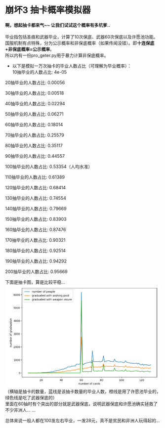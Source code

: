 # 崩坏3 抽卡概率模拟器
#### 啊，想起抽卡都来气~~ 让我们试试这个概率有多坑爹..

毕业指包括圣痕和武器毕业，计算了10次保底、武器60次保底以及许愿池功能。<br/>
国服机制有点特殊，分为公示概率和非保底概率（如果传闻没错）。即**十连保底+非保底概率=公示概率**。<br/>
所以内有一份pro_geter.py用于暴力计算非保底概率。

*  以下是模拟一万次抽卡的毕业人数占比（可理解为毕业概率）：<br/>
10抽毕业的人数占比: 4e-05

20抽毕业的人数占比: 0.00056

30抽毕业的人数占比: 0.00518

40抽毕业的人数占比: 0.02294

50抽毕业的人数占比: 0.06271

60抽毕业的人数占比: 0.18014

70抽毕业的人数占比: 0.25579

80抽毕业的人数占比: 0.35117

90抽毕业的人数占比: 0.44557

100抽毕业的人数占比: 0.53354（人均水准）

110抽毕业的人数占比: 0.61389

120抽毕业的人数占比: 0.68414

130抽毕业的人数占比: 0.74554

140抽毕业的人数占比: 0.79669

150抽毕业的人数占比: 0.83903

160抽毕业的人数占比: 0.87476

170抽毕业的人数占比: 0.90321

180抽毕业的人数占比: 0.92514

190抽毕业的人数占比: 0.94292

200抽毕业的人数占比: 0.95669

下面是抽卡图，算是比较平稳... <br/>
![](sosad.jpg)<br/>
（横轴是抽卡的数量，蓝线是该抽卡数量的毕业人数，橙线是用了许愿池毕业的，绿色线是吃了武器保底的）<br/>
里面在60抽时有个突出的部分就是武器保底，说明武器保底和许愿池确实拯救了不少非洲人... ... <br/>

总体来说一般人都在100发左右毕业，一发28元，真不是贫民和非洲人玩得起的...
